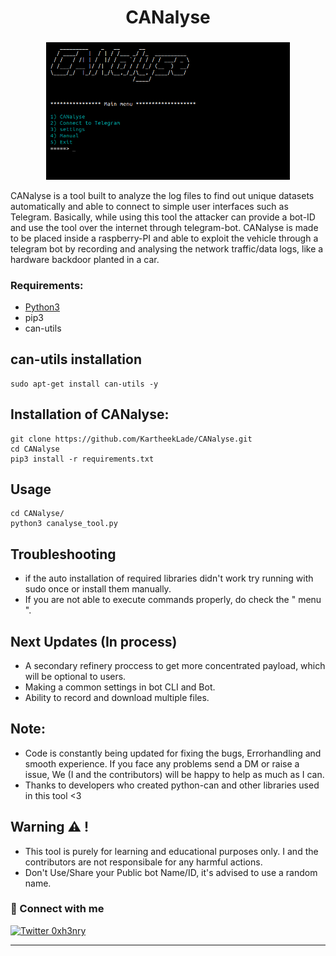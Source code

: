 <h1 align="center"> <b>CANalyse</b></h1>
<h3 align="center"><b></b></h3> 
<p align="center">
  <img  width="390" src="introduction.png" />
</p>

CANalyse is a tool built to analyze the log files to find out unique datasets automatically and able to connect to simple user interfaces such as Telegram. Basically, while using this tool the attacker can provide a bot-ID and use the tool over the internet through telegram-bot. CANalyse is made to be placed inside a raspberry-PI and able to exploit the vehicle through a telegram bot by recording and analysing the network traffic/data logs, like a hardware backdoor planted in a car.


### Requirements:


* [Python3](https://www.python.org/)
* pip3
* can-utils
 
 ## can-utils installation
 ```
 sudo apt-get install can-utils -y
 ```
 
 ## Installation of CANalyse:
 ```
 git clone https://github.com/KartheekLade/CANalyse.git
 cd CANalyse
 pip3 install -r requirements.txt
 ```
 Usage
---------------
 ```
 cd CANalyse/
 python3 canalyse_tool.py
 ```
Troubleshooting
---------------
* if the auto installation of required libraries didn't work try running with sudo once or install them manually. 
* If you are not able to execute commands properly, do check the " menu ".

Next Updates (In process)
-------------------------
* A secondary refinery proccess to get more concentrated payload, which will be optional to users.
* Making a common settings in bot CLI and Bot.
* Ability to record and download multiple files.


Note:
-------------
* Code is constantly being updated for fixing the bugs, Errorhandling and smooth experience. If you face any problems send a DM or raise a issue, We (I and the contributors) will be happy to help as much as I can.
* Thanks to developers who created python-can and other libraries used in this tool <3 
 
Warning :warning:  !
----
* This tool is purely for learning and educational purposes only. I and the contributors are not responsibale for any harmful actions.
* Don't Use/Share your Public bot Name/ID, it's advised to use a random name.  

### 🤝 Connect with me

[![Twitter 0xh3nry](https://img.shields.io/badge/twitter-%231DA1F2.svg?&style=for-the-badge&logo=twitter&logoColor=cyan)](https://twitter.com/0xh3nry)


---
